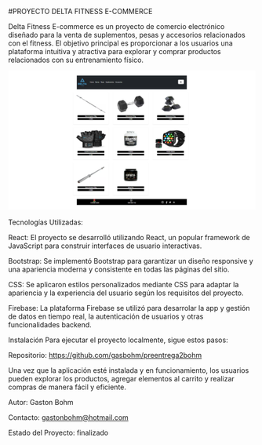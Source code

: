 #PROYECTO DELTA FITNESS E-COMMERCE

Delta Fitness E-commerce es un proyecto de comercio electrónico diseñado para la venta de suplementos, pesas y accesorios relacionados con el fitness. El objetivo principal es proporcionar a los usuarios una plataforma intuitiva y atractiva para explorar y comprar productos relacionados con su entrenamiento físico.


![pagina](image.png)

Tecnologías Utilizadas:

React: El proyecto se desarrolló utilizando React, un popular framework de JavaScript para construir interfaces de usuario interactivas.

Bootstrap: Se implementó Bootstrap para garantizar un diseño responsive y una apariencia moderna y consistente en todas las páginas del sitio.

CSS: Se aplicaron estilos personalizados mediante CSS para adaptar la apariencia y la experiencia del usuario según los requisitos del proyecto.

Firebase: La plataforma Firebase se utilizó para desarrolar la app y gestión de datos en tiempo real, la autenticación de usuarios y otras funcionalidades backend.

Instalación
Para ejecutar el proyecto localmente, sigue estos pasos:

Repositorio: https://github.com/gasbohm/preentrega2bohm

Una vez que la aplicación esté instalada y en funcionamiento, los usuarios pueden explorar los productos, agregar elementos al carrito y realizar compras de manera fácil y eficiente.



Autor: Gaston Bohm

Contacto: gastonbohm@hotmail.com

Estado del Proyecto: finalizado












